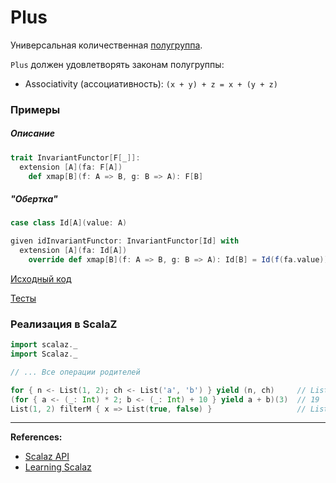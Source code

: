# Plus

Универсальная количественная [полугруппа](../monoid/semigroup). 

`Plus` должен удовлетворять законам полугруппы:
- Associativity (ассоциативность): `(x + y) + z = x + (y + z)`


### Примеры

##### Описание

```scala
trait InvariantFunctor[F[_]]:
  extension [A](fa: F[A]) 
    def xmap[B](f: A => B, g: B => A): F[B]
```

##### "Обертка"

```scala
case class Id[A](value: A)

given idInvariantFunctor: InvariantFunctor[Id] with
  extension [A](fa: Id[A]) 
    override def xmap[B](f: A => B, g: B => A): Id[B] = Id(f(fa.value))
```

[Исходный код](https://gitflic.ru/project/artemkorsakov/scalabook/blob?file=examples%2Fsrc%2Fmain%2Fscala%2Ftypeclass%2Fmonad%2FInvariantFunctor.scala&plain=1)

[Тесты](https://gitflic.ru/project/artemkorsakov/scalabook/blob?file=examples%2Fsrc%2Ftest%2Fscala%2Ftypeclass%2Fmonad%2FInvariantFunctorSuite.scala)


### Реализация в ScalaZ

```scala
import scalaz._
import Scalaz._

// ... Все операции родителей

for { n <- List(1, 2); ch <- List('a', 'b') } yield (n, ch)     // List((1,a), (1,b), (2,a), (2,b))
(for { a <- (_: Int) * 2; b <- (_: Int) + 10 } yield a + b)(3)  // 19
List(1, 2) filterM { x => List(true, false) }                   // List(List(1, 2), List(1), List(2), List())
```


---

**References:**
- [Scalaz API](https://javadoc.io/static/org.scalaz/scalaz-core_3/7.3.6/scalaz/InvariantFunctor.html)
- [Learning Scalaz](http://eed3si9n.com/learning-scalaz/Monad.html)
